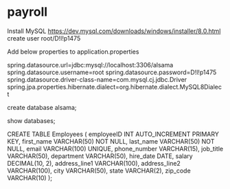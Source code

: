 # payroll

Install MySQL
https://dev.mysql.com/downloads/windows/installer/8.0.html
create user root/D!l!p1475

Add below properties to application.properties

spring.datasource.url=jdbc:mysql://localhost:3306/alsama
spring.datasource.username=root
spring.datasource.password=D!l!p1475
spring.datasource.driver-class-name=com.mysql.cj.jdbc.Driver
spring.jpa.properties.hibernate.dialect=org.hibernate.dialect.MySQL8Dialect

create database alsama;

show databases;

CREATE TABLE Employees (
    employeeID INT AUTO_INCREMENT PRIMARY KEY,
    first_name VARCHAR(50) NOT NULL,
    last_name VARCHAR(50) NOT NULL,
    email VARCHAR(100) UNIQUE,
    phone_number VARCHAR(15),
    job_title VARCHAR(50),
    department VARCHAR(50),
    hire_date DATE,
    salary DECIMAL(10, 2),
    address_line1 VARCHAR(100),
    address_line2 VARCHAR(100),
    city VARCHAR(50),
    state VARCHAR(2),
    zip_code VARCHAR(10)
);


